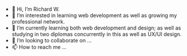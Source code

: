 - 👋 Hi, I’m Richard W.
- 👀 I’m interested in learning web development as well as growing my professional network.
- 🌱 I’m currently learning both web development and design; as well as studying in two diplomas concurrently in this as well as UX/UI design.
- 💞️ I’m looking to collaborate on ...
- 📫 How to reach me ...

<!---
richardroach-ux/richardroach-ux is a ✨ special ✨ repository because its `README.md` (this file) appears on your GitHub profile.
You can click the Preview link to take a look at your changes.
--->
